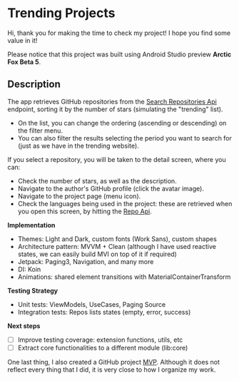 # Trending Projects
Hi, thank you for making the time to check my project! I hope you find some value in it!

Please notice that this project was built using Android Studio preview **Arctic Fox Beta 5**.

## Description
The app retrieves GitHub repositories from the [Search Repositories Api](https://docs.github.com/en/rest/reference/search#search-repositories) endpoint, sorting it by the number of stars (simulating the "trending" list).

- On the list, you can change the ordering (ascending or descending) on the filter menu.
- You can also filter the results selecting the period you want to search for (just as we have in the trending website).

If you select a repository, you will be taken to the detail screen, where you can:

- Check the number of stars, as well as the description.
- Navigate to the author's GitHub profile (click the avatar image).
- Navigate to the project page (menu icon).
- Check the languages being used in the project: these are retrieved when you open this screen, by hitting the [Repo Api](https://docs.github.com/en/rest/reference/repos#list-repository-languages).

**Implementation**
- Themes: Light and Dark, custom fonts (Work Sans), custom shapes
- Architecture pattern: MVVM + Clean (although I have used reactive states, we can easily build MVI on top of it if required)
- Jetpack: Paging3, Navigation, and many more
- DI: Koin
- Animations: shared element transitions with MaterialContainerTransform

**Testing Strategy** 
- Unit tests: ViewModels, UseCases, Paging Source
- Integration tests: Repos lists states (empty, error, success)

**Next steps**
- [ ] Improve testing coverage: extension  functions, utils, etc
- [ ] Extract core functionalities to a different module (lib:core)

One last thing, I also created a GitHub project [MVP](https://github.com/xapo-android-interviews/test-project-gusgol/projects/3). Although it does not reflect every thing that I did, it is very close to how I organize my work.


